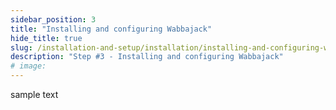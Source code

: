 ```yaml
---
sidebar_position: 3
title: "Installing and configuring Wabbajack"
hide_title: true
slug: /installation-and-setup/installation/installing-and-configuring-wabbajack
description: "Step #3 - Installing and configuring Wabbajack"
# image:
---
```


sample text